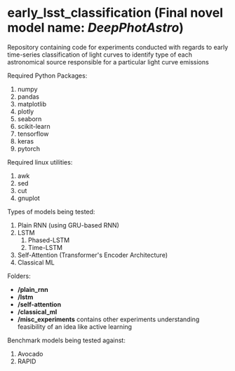 # early_lsst_classification (Final novel model name: *DeepPhotAstro*)
Repository containing code for experiments conducted with regards to early time-series classification of light curves to identify type of each astronomical source responsible for a particular light curve emissions

Required Python Packages:
1. numpy
2. pandas
3. matplotlib
4. plotly
5. seaborn
6. scikit-learn
7. tensorflow
8. keras
9. pytorch

Required linux utilities:
1. awk
2. sed
3. cut
4. gnuplot

Types of models being tested:
1. Plain RNN (using GRU-based RNN)
2. LSTM
   1. Phased-LSTM
   2. Time-LSTM
3. Self-Attention (Transformer's Encoder Architecture)
4. Classical ML

Folders:
- **/plain_rnn**
- **/lstm**
- **/self-attention**
- **/classical_ml**
- **/misc_experiments** contains other experiments understanding feasibility of an idea like active learning

Benchmark models being tested against:
1. Avocado
2. RAPID

